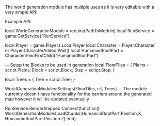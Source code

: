 The world generation module has multiple uses as it is very editable with a very simple API:

Example API:

local WorldGenerationModule = require(PathToModule)
local RunService = game:GetService("RunService")

local Player = game.Players.LocalPlayer
local Character = Player.Character or Player.CharacterAdded:Wait()
local HumanoidRootPart = Character:FindFirstChild("HumanoidRootPart")


-- Setup the Blocks to be used in generation
local FloorTiles = {
  Plains = script.Plains;
  Block = script.Block;
	Step = script.Step;
}

local Trees = {
  Tree = script.Tree;
}

WorldGenerationModules:Settings(FloorTiles, nil, Trees) -- The module currently doesn't have functionality for the barriers around the generated map however it will be updated eventually

RunService.RenderStepped:Connect(function()
  WorldGenerationModule:LoadChunks(HumanoidRootPart.Position.X, HumanoidRootPart.Position.Z)
end)
